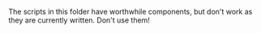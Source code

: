 The scripts in this folder have worthwhile components, but don't work as they are currently written.  Don't use them!